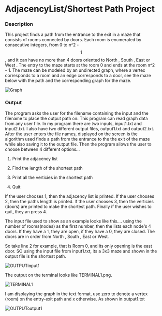 # AdjacencyList/Shortest Path Project

### Description 

This project finds a path from the entrance to the exit in a maze that consists of rooms connected by doors. Each room is enumerated by consecutive integers, from 0 to n^2 - $$1$$, and it can have no more than 4 doors oriented to North , South , East  or West . The entry to the maze starts at the room 0 and ends at the room n^2 - 1. The maze can be modeled by an undirected graph, where a vertex corresponds to a room and an edge corresponds to a door, see the maze below with the path and the corresponding graph for the maze.

![Graph](https://github.com/azamzow/AdjacencyList-ShorttestPath/blob/master/Graph.png?raw=true)

### Output

The program asks the user for the filename containing the input and the filename to place the output path on.  This program can read graph data from any user file. In my program there are two inputs, input1.txt and input2.txt. I also have two different output files, output1.txt and output2.txt. After the user enters the file names, displayed on the screen is the algorithm used finds a path from the entrance to the the exit of the maze while also saving it to the output file. Then the program allows the user to choose between 4 different options...

1) Print the adjacency list

2) Find the length of the shortest path

3) Print all the verticies in the shortest path

4) Quit

If the user chooses 1, then the adjacency list is printed. If the user chooses 2, then the paths length is printed. If the user chooses 3, then the verticies (doors) are printed to make the shortest path. Finally if the user wishes to quit, they an press 4. 

The input file used to show as an example looks like this…. using the number of rooms(nodes) as the first number, then the lists each node's 4 doors. If they have a 1, they are open, if they have a 0, they are closed. The doors are in order from North , South , East  or West. 

So take line 2 for example, that is Room 0, and its only opening is the east door. SO using the input file from  input1.txt, its a 3x3 maze and shown in the output file is the shortest path.

![OUTPUTinput1](/Users/averyzamzow/Desktop/AdjacencyList:ShorttestPath/OUTPUTinput1.png)

The output on the terminal looks like TERMINAL1.png.

![TERMINAL1](/Users/averyzamzow/Desktop/AdjacencyList:ShorttestPath/TERMINAL1.png)

I am displaying the graph in the text format, use zero to denote a vertex (room) on the entry-exit path and x otherwise. As shown in output1.txt

![OUTPUToutput1](/Users/averyzamzow/Desktop/AdjacencyList:ShorttestPath/OUTPUToutput1.png)
